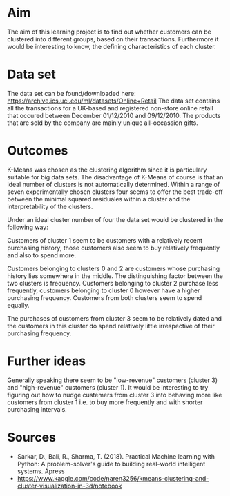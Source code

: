 # Aim
The aim of this learning project is to find out whether customers can be clustered into different groups, based on their transactions. Furthermore it would be interesting to know, the defining characteristics of each cluster.

# Data set
The data set can be found/downloaded here: https://archive.ics.uci.edu/ml/datasets/Online+Retail
The data set contains all the transactions for a UK-based and registered non-store online retail that occured between December 01/12/2010 and 09/12/2010. The products that are sold by the company are mainly unique all-occassion gifts.

# Outcomes
K-Means was chosen as the clustering algorithm since it is particulary suitable for big data sets. The disadvantage of K-Means of course is that an ideal number of clusters is not automatically determined. Within a range of seven experimentally chosen clusters four seems to offer the best trade-off between the minimal squared residuales within a cluster and the interpretability of the clusters.

Under an ideal cluster number of four the data set would be clustered in the following way:

Customers of cluster 1 seem to be customers with a relatively recent purchasing history, those customers also seem to buy relatively frequently and also to spend more. 

Customers belonging to clusters 0 and 2 are customers whose purchasing history lies somewhere in the middle. The distinguishing factor between the two clusters is frequency. Customers belonging to cluster 2 purchase less frequently, customers belonging to cluster 0 however have a higher purchasing frequency. Customers from both clusters seem to spend equally.

The purchases of customers from cluster 3 seem to be relatively dated and the customers in this cluster do spend relatively little irrespective of their purchasing frequency. 

# Further ideas
Generally speaking there seem to be "low-revenue" customers (cluster 3) and "high-revenue" customers (cluster 1). It would be interesting to try figuring out how to nudge custemers from cluster 3 into behaving more like customers from cluster 1 i.e. to buy more frequently and with shorter purchasing intervals.

# Sources
- Sarkar, D., Bali, R., Sharma, T. (2018). Practical Machine learning with Python: A problem-solver's guide to building real-world intelligent systems. Apress
-   https://www.kaggle.com/code/naren3256/kmeans-clustering-and-cluster-visualization-in-3d/notebook
